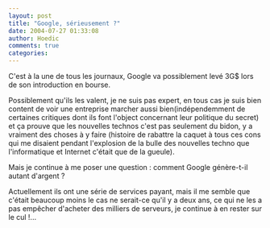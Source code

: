 ```yaml
---
layout: post
title: "Google, sérieusement ?"
date: 2004-07-27 01:33:08
author: Hoedic
comments: true
categories: 
---
```



C'est à la une de tous les journaux, Google va possiblement levé 3G$ lors de son introduction en bourse.

Possiblement qu'ils les valent, je ne suis pas expert, en tous cas je suis bien content de voir une entreprise marcher aussi bien(indépendemment de certaines critiques dont ils font l'object concernant leur politique du secret) et ça prouve que les nouvelles technos c'est pas seulement du bidon, y a vraiment des choses à y faire (histoire de rabattre la caquet à tous ces cons qui me disaient pendant l'explosion de la bulle des nouvelles techno que l'informatique et Internet c'était que de la gueule).

Mais je continue à me poser une question : comment Google génère-t-il autant d'argent ?

Actuellement ils ont une série de services payant, mais il me semble que c'était beaucoup moins le cas ne serait-ce qu'il y a deux ans, ce qui ne les a pas empêcher d'acheter des milliers de serveurs, je continue à en rester sur le cul !...